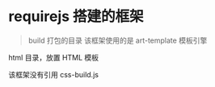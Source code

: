 # requirejs 搭建的框架


> build 打包的目录
> 该框架使用的是 art-template 模板引擎

html 目录，放置 HTML 模板

该框架没有引用 css-build.js